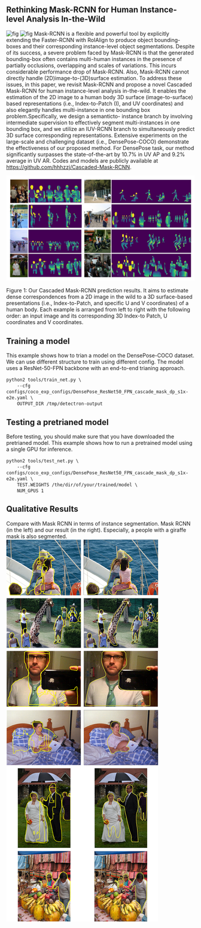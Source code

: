 Rethinking Mask-RCNN for Human Instance-level Analysis In-the-Wild
-------
![fig](https://github.com/hhhzzj/Rethinking-Mask-RCNN-for-Human-Instance-level-Analysis-In-the-Wild/blob/master/result_5.gif)
![fig](https://github.com/hhhzzj/Rethinking-Mask-RCNN-for-Human-Instance-level-Analysis-In-the-Wild/blob/master/result_7.gif)
Mask-RCNN is a flexible and powerful tool by explicitly
extending the Faster-RCNN with RoIAlign
to produce object bounding-boxes and their corresponding
instance-level object segmentations. Despite
of its success, a severe problem faced by
Mask-RCNN is that the generated bounding-box
often contains multi-human instances in the presence
of partially occlusions, overlapping and scales
of variations. This incurs considerable performance
drop of Mask-RCNN. Also, Mask-RCNN
cannot directly handle (2D)image-to-(3D)surface
estimation. To address these issues, in this paper,
we revisit Mask-RCNN and propose a novel
Cascaded Mask-RCNN for human instance-level
analysis in-the-wild. It enables the estimation
of the 2D image to a human body 3D surface
(image-to-surface) based representations (i.e.,
Index-to-Patch (I), and UV coordinates) and also
elegantly handles multi-instance in one bounding
box problem.Specifically, we design a semanticto-
instance branch by involving intermediate supervision
to effectively segment multi-instances in
one bounding box, and we utilize an IUV-RCNN
branch to simultaneously predict 3D surface corresponding
representations. Extensive experiments
on the large-scale and challenging dataset (i.e.,
DensePose-COCO) demonstrate the effectiveness
of our proposed method. For DensePose task, our
method significantly surpasses the state-of-the-art
by 10.7% in UV AP and 9.2% average in UV
AR. Codes and models are publicly available at
https://github.com/hhhzzj/Cascaded-Mask-RCNN.

![fig](https://github.com/hhhzzj/Cascaded-Mask-RCNN/blob/master/result.png)

Figure 1: Our Cascaded Mask-RCNN prediction results. It aims to estimate dense correspondences from a 2D image in the wild to a 3D
surface-based presentations (i.e., Index-to-Patch, and specific U and V coordinates) of a human body. Each example is arranged from left to
right with the following order: an input image and its corresponding 3D Index-to Patch, U coordinates and V coordinates.


Training a model
-------
This example shows how to trian a model on the DensePose-COCO dataset. We can use different structure to train using different config. The model uses a ResNet-50-FPN backbone with an end-to-end trianing approach.

```
python2 tools/train_net.py \
    --cfg configs/coco_exp_configs/DensePose_ResNet50_FPN_cascade_mask_dp_s1x-e2e.yaml \
    OUTPUT_DIR /tmp/detectron-output
```

Testing a pretrianed model
-------
Before testing, you should make sure that you have downloaded the pretrianed model. This example shows how to run a pretrained model using a single GPU for inference. 
```
python2 tools/test_net.py \
    --cfg configs/coco_exp_configs/DensePose_ResNet50_FPN_cascade_mask_dp_s1x-e2e.yaml \
    TEST.WEIGHTS /the/dir/of/your/trained/model \
    NUM_GPUS 1
```
Qualitative Results
-------
Compare with Mask RCNN in terms of instance segmentation. Mask RCNN (in the left) and our result (in the right). Especially, a people with a giraffe mask is also segmented.
![fig](./MASKcomparsion.png)
